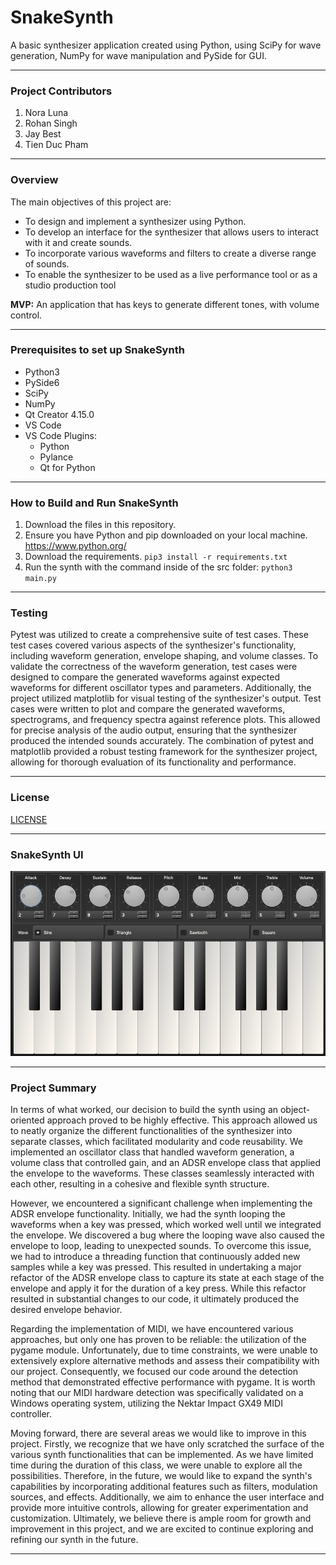 # SnakeSynth
A basic synthesizer application created using Python, using SciPy for wave generation, NumPy for wave manipulation and PySide for GUI.
___

### Project Contributors
1. Nora Luna
2. Rohan Singh
3. Jay Best
4. Tien Duc Pham
___

### Overview
The main objectives of this project are:
- To design and implement a synthesizer using Python.
- To develop an interface for the synthesizer that allows users to interact with it and create sounds.
- To incorporate various waveforms and filters to create a diverse range of sounds.
- To enable the synthesizer to be used as a live performance tool or as a studio production tool

**MVP:** An application that has keys to generate different tones, with volume control.
___
### Prerequisites to set up SnakeSynth

- Python3
- PySide6
- SciPy
- NumPy
- Qt Creator 4.15.0
- VS Code
- VS Code Plugins:
	- Python
	- Pylance
	- Qt for Python
___

### How to Build and Run SnakeSynth

1. Download the files in this repository.
2. Ensure you have Python and pip downloaded on your local machine.
	https://www.python.org/
3. Download the requirements. 
	`pip3 install -r requirements.txt`
4. Run the synth with the command inside of the src folder:
	`python3 main.py`
_____

### Testing

Pytest was utilized to create a comprehensive suite of test cases. These test cases covered various aspects of the synthesizer's functionality, including waveform generation, envelope shaping, and volume classes. To validate the correctness of the waveform generation, test cases were designed to compare the generated waveforms against expected waveforms for different oscillator types and parameters. Additionally, the project utilized matplotlib for visual testing of the synthesizer's output. Test cases were written to plot and compare the generated waveforms, spectrograms, and frequency spectra against reference plots. This allowed for precise analysis of the audio output, ensuring that the synthesizer produced the intended sounds accurately. The combination of pytest and matplotlib provided a robust testing framework for the synthesizer project, allowing for thorough evaluation of its functionality and performance. 
_____

### License

[LICENSE](LICENSE)
_____
### SnakeSynth UI

![synthesizer with 25 keys, wave changing options, and knobs for adsr, volume, pitch, and tone](snakeSynthUI.png)
_____

### Project Summary

In terms of what worked, our decision to build the synth using an object-oriented approach proved to be highly effective. This approach allowed us to neatly organize the different functionalities of the synthesizer into separate classes, which facilitated modularity and code reusability. We implemented an oscillator class that handled waveform generation, a volume class that controlled gain, and an ADSR envelope class that applied the envelope to the waveforms. These classes seamlessly interacted with each other, resulting in a cohesive and flexible synth structure.

However, we encountered a significant challenge when implementing the ADSR envelope functionality. Initially, we had the synth looping the waveforms when a key was pressed, which worked well until we integrated the envelope. We discovered a bug where the looping wave also caused the envelope to loop, leading to unexpected sounds. To overcome this issue, we had to introduce a threading function that continuously added new samples while a key was pressed. This resulted in undertaking a major refactor of the ADSR envelope class to capture its state at each stage of the envelope and apply it for the duration of a key press. While this refactor resulted in substantial changes to our code, it ultimately produced the desired envelope behavior.

Regarding the implementation of MIDI, we have encountered various approaches, but only one has proven to be reliable: the utilization of the pygame module. Unfortunately, due to time constraints, we were unable to extensively explore alternative methods and assess their compatibility with our project. Consequently, we focused our code around the detection method that demonstrated effective performance with pygame. It is worth noting that our MIDI hardware detection was specifically validated on a Windows operating system, utilizing the Nektar Impact GX49 MIDI controller.

Moving forward, there are several areas we would like to improve in this project. Firstly, we recognize that we have only scratched the surface of the various synth functionalities that can be implemented. As we have limited time during the duration of this class, we were unable to explore all the possibilities. Therefore, in the future, we would like to expand the synth's capabilities by incorporating additional features such as filters, modulation sources, and effects. Additionally, we aim to enhance the user interface and provide more intuitive controls, allowing for greater experimentation and customization. Ultimately, we believe there is ample room for growth and improvement in this project, and we are excited to continue exploring and refining our synth in the future.
_____
